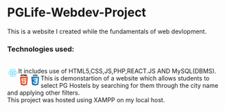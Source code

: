 # PGLife-Webdev-Project
This is a website I created while the fundamentals of web devlopment.
<br />
### Technologies used:
<br />
It includes use of HTML5,CSS,JS,PHP,REACT.JS AND MySQL(DBMS).
<img align="left" alt="React" width="26px" src="https://raw.githubusercontent.com/github/explore/80688e429a7d4ef2fca1e82350fe8e3517d3494d/topics/react/react.png" />
<img align="left" alt="HTML5" width="26px" src="https://raw.githubusercontent.com/github/explore/80688e429a7d4ef2fca1e82350fe8e3517d3494d/topics/html/html.png" />
<img align="left" alt="CSS3" width="26px" src="https://raw.githubusercontent.com/github/explore/80688e429a7d4ef2fca1e82350fe8e3517d3494d/topics/css/css.png" />
<br />
This is demonstartion of a website which allows students to select PG Hostels by searching for them through the city name and applying other filters. 
<br />
This project was hosted using XAMPP on my local host.
